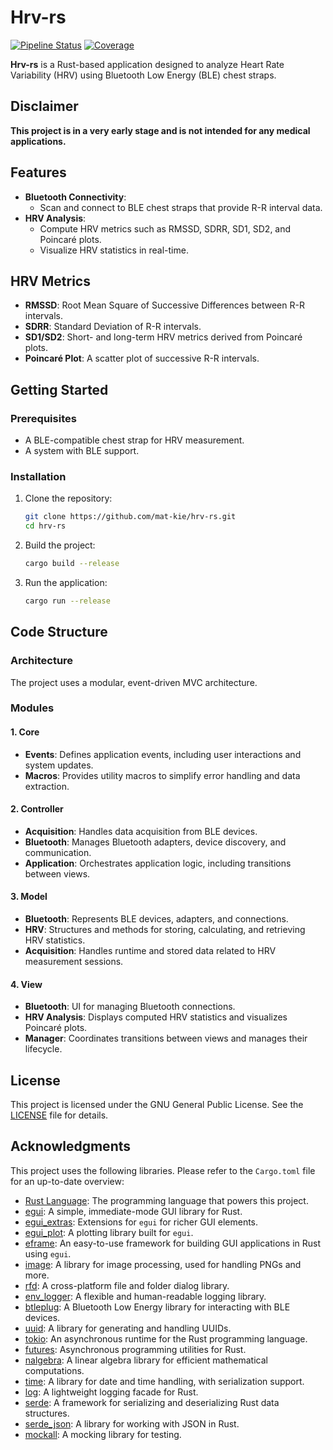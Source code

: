 
# Hrv-rs
[![Pipeline Status](https://github.com/mat-kie/hrv-rs/actions/workflows/rust.yml/badge.svg)](https://github.com/mat-kie/hrv-rs/actions/workflows/rust.yml)
[![Coverage](https://codecov.io/gh/mat-kie/hrv-rs/branch/main/graph/badge.svg?token=YOUR_CODECOV_TOKEN)](https://codecov.io/gh/mat-kie/hrv-rs)


**Hrv-rs** is a Rust-based application designed to analyze Heart Rate Variability (HRV) using Bluetooth Low Energy (BLE) chest straps. 

## Disclaimer

**This project is in a very early stage and is not intended for any medical applications.**

## Features
- **Bluetooth Connectivity**:
  - Scan and connect to BLE chest straps that provide R-R interval data.
- **HRV Analysis**:
  - Compute HRV metrics such as RMSSD, SDRR, SD1, SD2, and Poincaré plots.
  - Visualize HRV statistics in real-time.

## HRV Metrics
- **RMSSD**: Root Mean Square of Successive Differences between R-R intervals.
- **SDRR**: Standard Deviation of R-R intervals.
- **SD1/SD2**: Short- and long-term HRV metrics derived from Poincaré plots.
- **Poincaré Plot**: A scatter plot of successive R-R intervals.

## Getting Started

### Prerequisites
- A BLE-compatible chest strap for HRV measurement.
- A system with BLE support.

### Installation
1. Clone the repository:
   ```bash
   git clone https://github.com/mat-kie/hrv-rs.git
   cd hrv-rs
   ```

2. Build the project:
   ```bash
   cargo build --release
   ```

3. Run the application:
   ```bash
   cargo run --release
   ```

## Code Structure

### Architecture
The project uses a modular, event-driven MVC architecture.

### Modules

#### 1. **Core**
- **Events**: Defines application events, including user interactions and system updates.
- **Macros**: Provides utility macros to simplify error handling and data extraction.

#### 2. **Controller**
- **Acquisition**: Handles data acquisition from BLE devices.
- **Bluetooth**: Manages Bluetooth adapters, device discovery, and communication.
- **Application**: Orchestrates application logic, including transitions between views.

#### 3. **Model**
- **Bluetooth**: Represents BLE devices, adapters, and connections.
- **HRV**: Structures and methods for storing, calculating, and retrieving HRV statistics.
- **Acquisition**: Handles runtime and stored data related to HRV measurement sessions.

#### 4. **View**
- **Bluetooth**: UI for managing Bluetooth connections.
- **HRV Analysis**: Displays computed HRV statistics and visualizes Poincaré plots.
- **Manager**: Coordinates transitions between views and manages their lifecycle.

## License
This project is licensed under the GNU General Public License. See the [LICENSE](LICENSE) file for details.

## Acknowledgments
This project uses the following libraries. Please refer to the `Cargo.toml` file for an up-to-date overview:

- [Rust Language](https://www.rust-lang.org/): The programming language that powers this project.
- [egui](https://github.com/emilk/egui): A simple, immediate-mode GUI library for Rust.
- [egui_extras](https://github.com/emilk/egui): Extensions for `egui` for richer GUI elements.
- [egui_plot](https://github.com/emilk/egui): A plotting library built for `egui`.
- [eframe](https://github.com/emilk/egui): An easy-to-use framework for building GUI applications in Rust using `egui`.
- [image](https://github.com/image-rs/image): A library for image processing, used for handling PNGs and more.
- [rfd](https://github.com/PolyMeilex/rfd): A cross-platform file and folder dialog library.
- [env_logger](https://github.com/env-logger-rs/env_logger): A flexible and human-readable logging library.
- [btleplug](https://github.com/deviceplug/btleplug): A Bluetooth Low Energy library for interacting with BLE devices.
- [uuid](https://github.com/uuid-rs/uuid): A library for generating and handling UUIDs.
- [tokio](https://github.com/tokio-rs/tokio): An asynchronous runtime for the Rust programming language.
- [futures](https://github.com/rust-lang/futures-rs): Asynchronous programming utilities for Rust.
- [nalgebra](https://nalgebra.org/): A linear algebra library for efficient mathematical computations.
- [time](https://github.com/time-rs/time): A library for date and time handling, with serialization support.
- [log](https://github.com/rust-lang/log): A lightweight logging facade for Rust.
- [serde](https://serde.rs/): A framework for serializing and deserializing Rust data structures.
- [serde_json](https://github.com/serde-rs/json): A library for working with JSON in Rust.
- [mockall](https://github.com/asomers/mockall): A mocking library for testing.